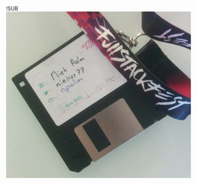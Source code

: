 <!-- .slide: data-background="images/past.jpg" data-transition="slide" data-background-transition="fade" -->

!SUB  
![me](images/disk.jpg)
